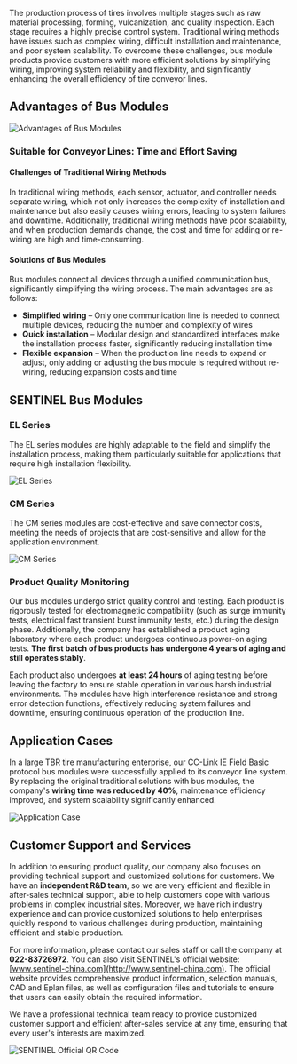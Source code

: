 

The production process of tires involves multiple stages such as raw material processing, forming, vulcanization, and quality inspection. Each stage requires a highly precise control system. Traditional wiring methods have issues such as complex wiring, difficult installation and maintenance, and poor system scalability. To overcome these challenges, bus module products provide customers with more efficient solutions by simplifying wiring, improving system reliability and flexibility, and significantly enhancing the overall efficiency of tire conveyor lines.



## Advantages of Bus Modules

![Advantages of Bus Modules](http://image.sentinel-china.com/202406201033383.png)

### Suitable for Conveyor Lines: Time and Effort Saving

#### Challenges of Traditional Wiring Methods

In traditional wiring methods, each sensor, actuator, and controller needs separate wiring, which not only increases the complexity of installation and maintenance but also easily causes wiring errors, leading to system failures and downtime. Additionally, traditional wiring methods have poor scalability, and when production demands change, the cost and time for adding or re-wiring are high and time-consuming.

#### Solutions of Bus Modules

Bus modules connect all devices through a unified communication bus, significantly simplifying the wiring process. The main advantages are as follows:

- **Simplified wiring** – Only one communication line is needed to connect multiple devices, reducing the number and complexity of wires  
- **Quick installation** – Modular design and standardized interfaces make the installation process faster, significantly reducing installation time  
- **Flexible expansion** – When the production line needs to expand or adjust, only adding or adjusting the bus module is required without re-wiring, reducing expansion costs and time



## SENTINEL Bus Modules

### EL Series

The EL series modules are highly adaptable to the field and simplify the installation process, making them particularly suitable for applications that require high installation flexibility.

![EL Series](http://image.sentinel-china.com/202406191009590.png)

### CM Series

The CM series modules are cost-effective and save connector costs, meeting the needs of projects that are cost-sensitive and allow for the application environment.

![CM Series](http://image.sentinel-china.com/202406191010215.png)

### Product Quality Monitoring

Our bus modules undergo strict quality control and testing. Each product is rigorously tested for electromagnetic compatibility (such as surge immunity tests, electrical fast transient burst immunity tests, etc.) during the design phase. Additionally, the company has established a product aging laboratory where each product undergoes continuous power-on aging tests. **The first batch of bus products has undergone 4 years of aging and still operates stably**.

Each product also undergoes **at least 24 hours** of aging testing before leaving the factory to ensure stable operation in various harsh industrial environments. The modules have high interference resistance and strong error detection functions, effectively reducing system failures and downtime, ensuring continuous operation of the production line.



## Application Cases

In a large TBR tire manufacturing enterprise, our CC-Link IE Field Basic protocol bus modules were successfully applied to its conveyor line system. By replacing the original traditional solutions with bus modules, the company's **wiring time was reduced by 40%**, maintenance efficiency improved, and system scalability significantly enhanced.

![Application Case](http://image.sentinel-china.com/202406191025747.png)



## Customer Support and Services

In addition to ensuring product quality, our company also focuses on providing technical support and customized solutions for customers. We have an **independent R&D team**, so we are very efficient and flexible in after-sales technical support, able to help customers cope with various problems in complex industrial sites. Moreover, we have rich industry experience and can provide customized solutions to help enterprises quickly respond to various challenges during production, maintaining efficient and stable production.

For more information, please contact our sales staff or call the company at **022-83726972**. You can also visit SENTINEL's official website: [www.sentinel-china.com](http://www.sentinel-china.com). The official website provides comprehensive product information, selection manuals, CAD and Eplan files, as well as configuration files and tutorials to ensure that users can easily obtain the required information.

We have a professional technical team ready to provide customized customer support and efficient after-sales service at any time, ensuring that every user's interests are maximized.

![SENTINEL Official QR Code](https://image.sentinel-china.com/2024-08-24-%E5%AE%98%E6%96%B9%E4%BA%8C%E7%BB%B4%E7%A0%81%E5%90%88%E9%9B%86.png)
